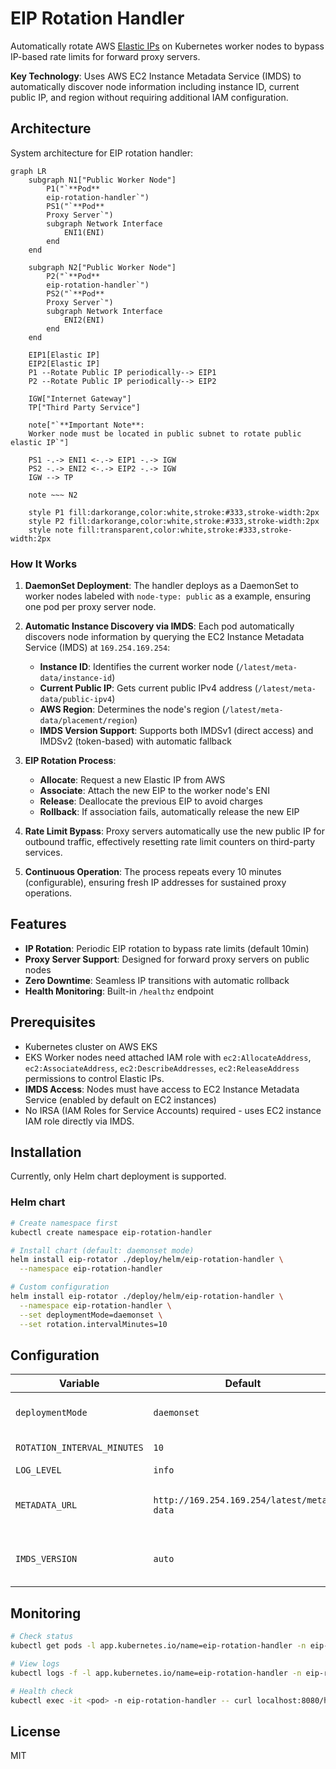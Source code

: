 # EIP Rotation Handler

Automatically rotate AWS [Elastic IPs](https://docs.aws.amazon.com/AWSEC2/latest/UserGuide/elastic-ip-addresses-eip.html) on Kubernetes worker nodes to bypass IP-based rate limits for forward proxy servers.

**Key Technology**: Uses AWS EC2 Instance Metadata Service (IMDS) to automatically discover node information including instance ID, current public IP, and region without requiring additional IAM configuration.

## Architecture

System architecture for EIP rotation handler:

```mermaid
graph LR
    subgraph N1["Public Worker Node"]
        P1("`**Pod**
        eip-rotation-handler`")
        PS1("`**Pod**
        Proxy Server`")
        subgraph Network Interface
            ENI1(ENI)
        end
    end
    
    subgraph N2["Public Worker Node"]
        P2("`**Pod**
        eip-rotation-handler`")
        PS2("`**Pod**
        Proxy Server`")
        subgraph Network Interface
            ENI2(ENI)
        end
    end
    
    EIP1[Elastic IP]
    EIP2[Elastic IP]
    P1 --Rotate Public IP periodically--> EIP1
    P2 --Rotate Public IP periodically--> EIP2
    
    IGW["Internet Gateway"]
    TP["Third Party Service"]

    note["`**Important Note**:
    Worker node must be located in public subnet to rotate public elastic IP`"]

    PS1 -.-> ENI1 <-.-> EIP1 -.-> IGW
    PS2 -.-> ENI2 <-.-> EIP2 -.-> IGW
    IGW --> TP

    note ~~~ N2

    style P1 fill:darkorange,color:white,stroke:#333,stroke-width:2px
    style P2 fill:darkorange,color:white,stroke:#333,stroke-width:2px
    style note fill:transparent,color:white,stroke:#333,stroke-width:2px
```

### How It Works

1. **DaemonSet Deployment**: The handler deploys as a DaemonSet to worker nodes labeled with `node-type: public` as a example, ensuring one pod per proxy server node.

2. **Automatic Instance Discovery via IMDS**: Each pod automatically discovers node information by querying the EC2 Instance Metadata Service (IMDS) at `169.254.169.254`:
   - **Instance ID**: Identifies the current worker node (`/latest/meta-data/instance-id`)
   - **Current Public IP**: Gets current public IPv4 address (`/latest/meta-data/public-ipv4`)
   - **AWS Region**: Determines the node's region (`/latest/meta-data/placement/region`)
   - **IMDS Version Support**: Supports both IMDSv1 (direct access) and IMDSv2 (token-based) with automatic fallback

3. **EIP Rotation Process**:
   - **Allocate**: Request a new Elastic IP from AWS
   - **Associate**: Attach the new EIP to the worker node's ENI
   - **Release**: Deallocate the previous EIP to avoid charges
   - **Rollback**: If association fails, automatically release the new EIP

4. **Rate Limit Bypass**: Proxy servers automatically use the new public IP for outbound traffic, effectively resetting rate limit counters on third-party services.

5. **Continuous Operation**: The process repeats every 10 minutes (configurable), ensuring fresh IP addresses for sustained proxy operations.

## Features

- **IP Rotation**: Periodic EIP rotation to bypass rate limits (default 10min)
- **Proxy Server Support**: Designed for forward proxy servers on public nodes
- **Zero Downtime**: Seamless IP transitions with automatic rollback
- **Health Monitoring**: Built-in `/healthz` endpoint

## Prerequisites

- Kubernetes cluster on AWS EKS
- EKS Worker nodes need attached IAM role with `ec2:AllocateAddress`, `ec2:AssociateAddress`, `ec2:DescribeAddresses`, `ec2:ReleaseAddress` permissions to control Elastic IPs.
- **IMDS Access**: Nodes must have access to EC2 Instance Metadata Service (enabled by default on EC2 instances)
- No IRSA (IAM Roles for Service Accounts) required - uses EC2 instance IAM role directly via IMDS.

## Installation

Currently, only Helm chart deployment is supported.

### Helm chart

```bash
# Create namespace first
kubectl create namespace eip-rotation-handler

# Install chart (default: daemonset mode)
helm install eip-rotator ./deploy/helm/eip-rotation-handler \
  --namespace eip-rotation-handler

# Custom configuration
helm install eip-rotator ./deploy/helm/eip-rotation-handler \
  --namespace eip-rotation-handler \
  --set deploymentMode=daemonset \
  --set rotation.intervalMinutes=10
```

## Configuration

| Variable | Default | Description |
|----------|---------|-------------|
| `deploymentMode` | `daemonset` | Deployment mode (daemonset) |
| `ROTATION_INTERVAL_MINUTES` | `10` | Rotation interval |
| `LOG_LEVEL` | `info` | Log level |
| `METADATA_URL` | `http://169.254.169.254/latest/meta-data` | EC2 Instance Metadata Service URL |
| `IMDS_VERSION` | `auto` | IMDS version preference (`auto`, `v1`, `v2`) |

## Monitoring

```bash
# Check status
kubectl get pods -l app.kubernetes.io/name=eip-rotation-handler -n eip-rotation-handler

# View logs  
kubectl logs -f -l app.kubernetes.io/name=eip-rotation-handler -n eip-rotation-handler

# Health check
kubectl exec -it <pod> -n eip-rotation-handler -- curl localhost:8080/healthz
```

## License

MIT